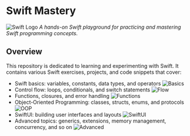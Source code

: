# Swift Mastery

![Swift Logo](https://upload.wikimedia.org/wikipedia/commons/9/9d/Swift_logo.svg)
*A hands-on Swift playground for practicing and mastering Swift programming concepts.*

## Overview

This repository is dedicated to learning and experimenting with Swift. It contains various Swift exercises, projects, and code snippets that cover:

- Swift basics: variables, constants, data types, and operators ![Basics](https://img.icons8.com/color/48/000000/code.png)
- Control flow: loops, conditionals, and switch statements ![Flow](https://img.icons8.com/color/48/000000/flow-chart.png)
- Functions, closures, and error handling ![Functions](https://img.icons8.com/color/48/000000/function.png)
- Object-Oriented Programming: classes, structs, enums, and protocols ![OOP](https://img.icons8.com/color/48/000000/class.png)
- SwiftUI: building user interfaces and layouts ![SwiftUI](https://img.icons8.com/color/48/000000/swiftui.png)
- Advanced topics: generics, extensions, memory management, concurrency, and so on ![Advanced](https://img.icons8.com/color/48/000000/settings.png)
